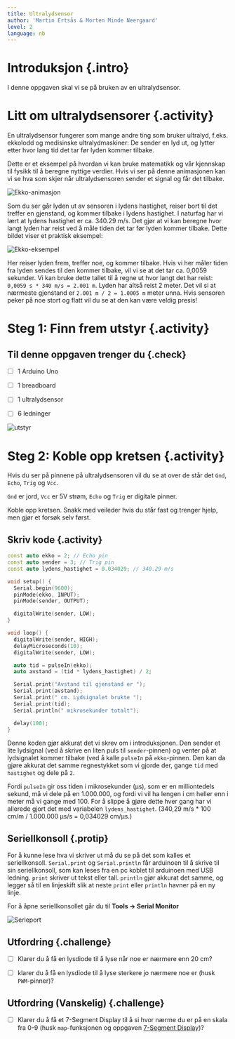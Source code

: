 ```yaml
---
title: Ultralydsensor
author: 'Martin Ertsås & Morten Minde Neergaard'
level: 2
language: nb
---
```



# Introduksjon {.intro}

I denne oppgaven skal vi se på bruken av en ultralydsensor.


# Litt om ultralydsensorer {.activity}

En ultralydsensor fungerer som mange andre ting som bruker ultralyd, f.eks.
ekkolodd og medisinske ultralydmaskiner: De sender en lyd ut, og lytter etter
hvor lang tid det tar før lyden kommer tilbake.

Dette er et eksempel på hvordan vi kan bruke matematikk og vår kjennskap til
fysikk til å beregne nyttige verdier. Hvis vi ser på denne animasjonen kan vi
se hva som skjer når ultralydsensoren sender et signal og får det tilbake.

![Ekko-animasjon](ekko.gif)

Som du ser går lyden ut av sensoren i lydens hastighet, reiser bort til det
treffer en gjenstand, og kommer tilbake i lydens hastighet. I naturfag har vi
lært at lydens hastighet er ca. 340.29 m/s. Det gjør at vi kan beregne hvor
langt lyden har reist ved å måle tiden det tar før lyden kommer tilbake. Dette
bildet viser et praktisk eksempel:

![Ekko-eksempel](ekko-eksempel.png)

Her reiser lyden frem, treffer noe, og kommer tilbake. Hvis vi her måler tiden
fra lyden sendes til den kommer tilbake, vil vi se at det tar ca. 0,0059
sekunder. Vi kan bruke dette tallet til å regne ut hvor langt det har reist:
`0,0059 s * 340 m/s = 2.001 m`. Lyden har altså reist 2 meter. Det vil si at
nærmeste gjenstand er `2.001 m / 2 = 1.0005 m` meter unna. Hvis sensoren peker
på noe stort og flatt vil du se at den kan være veldig presis!


# Steg 1: Finn frem utstyr {.activity}

## Til denne oppgaven trenger du {.check}

- [ ] 1 Arduino Uno

- [ ] 1 breadboard

- [ ] 1 ultralydsensor

- [ ] 6 ledninger

![utstyr](utstyr.jpeg)


# Steg 2: Koble opp kretsen {.activity}

Hvis du ser på pinnene på ultralydsensoren vil du se at over de står det `Gnd`,
`Echo`, `Trig` og `Vcc`.

`Gnd` er jord, `Vcc` er 5V strøm, `Echo` og `Trig` er digitale pinner.

Koble opp kretsen. Snakk med veileder hvis du står fast og trenger hjelp, men
gjør et forsøk selv først.

## Skriv kode {.activity}

```cpp
const auto ekko = 2; // Echo pin
const auto sender = 3; // Trig pin
const auto lydens_hastighet = 0.034029; // 340.29 m/s

void setup() {
  Serial.begin(9600);
  pinMode(ekko, INPUT);
  pinMode(sender, OUTPUT);

  digitalWrite(sender, LOW);
}

void loop() {
  digitalWrite(sender, HIGH);
  delayMicroseconds(10);
  digitalWrite(sender, LOW);

  auto tid = pulseIn(ekko);
  auto avstand = (tid * lydens_hastighet) / 2;

  Serial.print("Avstand til gjenstand er ");
  Serial.print(avstand);
  Serial.print(" cm. Lydsignalet brukte ");
  Serial.print(tid);
  Serial.println(" mikrosekunder totalt");

  delay(100);
}
```

Denne koden gjør akkurat det vi skrev om i introduksjonen. Den sender et lite
lydsignal (ved å skrive en liten puls til `sender`-pinnen) og venter på at
lydsignalet kommer tilbake (ved å kalle `pulseIn` på `ekko`-pinnen. Den kan da
gjøre akkurat det samme regnestykket som vi gjorde der, gange `tid` med
`hastighet` og dele på `2`.

Fordi `pulseIn` gir oss tiden i mikrosekunder (µs), som er en milliontedels
sekund, må vi dele på en 1.000.000, og fordi vi vil ha lengen i cm heller enn i
meter må vi gange med 100. For å slippe å gjøre dette hver gang har vi allerede
gjort det med variabelen `lydens_hastighet`. (340,29 m/s * 100 cm/m / 1.000.000
µs/s = 0,034029 cm/µs.)

## Seriellkonsoll {.protip}

For å kunne lese hva vi skriver ut må du se på det som kalles et seriellkonsoll.
`Serial.print` og `Serial.println` får arduinoen til å skrive til sin
seriellkonsoll, som kan leses fra en pc koblet til arduinoen med USB ledning.
`print` skriver ut tekst eller tall. `println` gjør akkurat det samme, og legger
så til en linjeskift slik at neste `print` eller `println` havner på en ny
linje.

For å åpne seriellkonsollet går du til __Tools -> Serial Monitor__

![Serieport](serial.png)

## Utfordring {.challenge}

- [ ] Klarer du å få en lysdiode til å lyse når noe er nærmere enn 20 cm?

- [ ] klarer du å få en lysdiode til å lyse sterkere jo nærmere noe er (husk
  `PWM`-pinner)?

## Utfordring (Vanskelig) {.challenge}

- [ ] Klarer du å få et 7-Segment Display til å si hvor nærme du er på en skala
  fra 0-9 (husk `map`-funksjonen og oppgaven [7-Segment
  Display](../7_segment_display/7_segment_display.html))?

